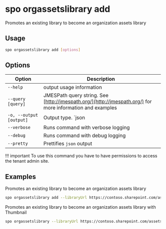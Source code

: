# spo orgassetslibrary add

Promotes an existing library to become an organization assets library

## Usage

```sh
spo orgassetslibrary add [options]
```

## Options

Option|Description
------|-----------
`--help`|output usage information
`--query [query]`|JMESPath query string. See [http://jmespath.org/](http://jmespath.org/) for more information and examples
`-o, --output [output]`|Output type. `json|text`. Default `text`
`--verbose`|Runs command with verbose logging
`--debug`|Runs command with debug logging
`--pretty`|Prettifies `json` output

!!! important
    To use this command you have to have permissions to access the tenant admin site.

## Examples

Promotes an existing library to become an organization assets library

```sh
spo orgassetslibrary add --libraryUrl https://contoso.sharepoint.com/assets
```

Promotes an existing library to become an organization assets library with Thumbnail

```sh
spo orgassetslibrary --libraryUrl https://contoso.sharepoint.com/assets --thumbnailUrl https://contoso.sharepoint.com/assets/logo.png
```
